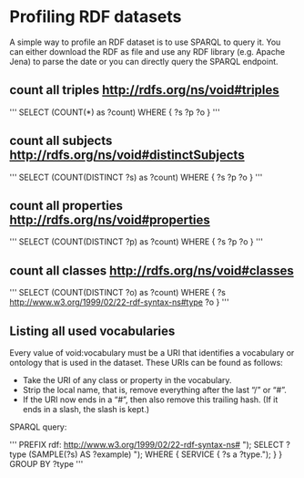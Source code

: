 # Profiling RDF datasets

A simple way to profile an RDF dataset is to use SPARQL to query it. You can either download the RDF as file and use any RDF library (e.g. Apache Jena) to parse the date or you can directly query the SPARQL endpoint.

## count all triples http://rdfs.org/ns/void#triples 

'''
SELECT (COUNT(*) as ?count) WHERE { ?s ?p ?o }
'''


## count all subjects http://rdfs.org/ns/void#distinctSubjects

'''
SELECT (COUNT(DISTINCT ?s) as ?count) WHERE { ?s ?p ?o }
'''

## count all properties http://rdfs.org/ns/void#properties

'''
SELECT (COUNT(DISTINCT ?p) as ?count) WHERE { ?s ?p ?o }
'''

## count all classes http://rdfs.org/ns/void#classes

'''
SELECT (COUNT(DISTINCT ?o) as ?count) WHERE { ?s <http://www.w3.org/1999/02/22-rdf-syntax-ns#type> ?o }
'''

## Listing all used vocabularies

Every value of void:vocabulary must be a URI that identifies a vocabulary or ontology that is used in the dataset. These URIs can be found as follows:

* Take the URI of any class or property in the vocabulary.
* Strip the local name, that is, remove everything after the last “/” or “#”.
* If the URI now ends in a “#”, then also remove this trailing hash. (If it ends in a slash, the slash is kept.)

SPARQL query:

'''
PREFIX rdf: <http://www.w3.org/1999/02/22-rdf-syntax-ns#> "); 
SELECT ?type (SAMPLE(?s) AS ?example) ");
WHERE { 
  SERVICE <endpoint> {
    ?s a ?type.");
  }
}
GROUP BY ?type
'''

